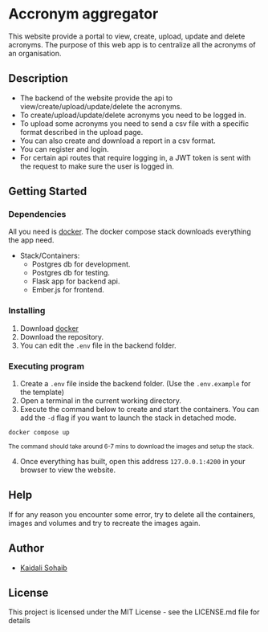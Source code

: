 # Accronym aggregator

This website provide a portal to view, create, upload, update and delete acronyms.
The purpose of this web app is to centralize all the acronyms of an organisation.

## Description

- The backend of the website provide the api to view/create/upload/update/delete the acronyms.
- To create/upload/update/delete acronyms you need to be logged in.
- To upload some acronyms you need to send a csv file with a specific format described in the upload page.
- You can also create and download a report in a csv format.
- You can register and login.
- For certain api routes that require logging in, a JWT token is sent with the request to make sure the user is logged in.

## Getting Started

### Dependencies

All you need is [docker](https://www.docker.com/products/docker-desktop/). The docker compose stack downloads everything the app need.

- Stack/Containers:
  - Postgres db for development.
  - Postgres db for testing.
  - Flask app for backend api.
  - Ember.js for frontend.

### Installing

1. Download [docker](https://www.docker.com/products/docker-desktop/)
2. Download the repository.
3. You can edit the `.env` file in the backend folder.

### Executing program

1. Create a `.env` file inside the backend folder. (Use the `.env.example` for the template)
2. Open a terminal in the current working directory.
3. Execute the command below to create and start the containers. You can add the `-d` flag if you want to launch the stack in detached mode.

```
docker compose up
```

<small>The command should take around 6-7 mins to download the images and setup the stack.</small>

4. Once everything has built, open this address `127.0.0.1:4200` in your browser to view the website.

## Help

If for any reason you encounter some error, try to delete all the containers, images and volumes and try to recreate the images again.

## Author

- [Kaidali Sohaib](https://github.com/kaidalisohaib)

## License

This project is licensed under the MIT License - see the LICENSE.md file for details
